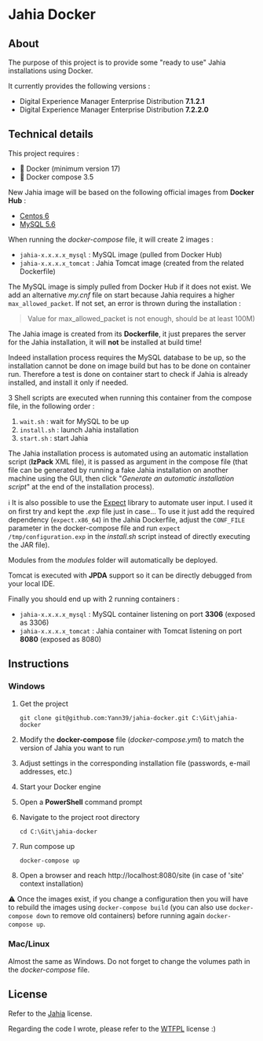 # Jahia Docker

## About
The purpose of this project is to provide some "ready to use" Jahia installations using Docker.

It currently provides the following versions :
 - Digital Experience Manager Enterprise Distribution **7.1.2.1**
 - Digital Experience Manager Enterprise Distribution **7.2.2.0**

## Technical details

This project requires :
 - :whale: Docker (minimum version 17)
 - :whale2: Docker compose 3.5

New Jahia image will be based on the following official images from **Docker Hub** :
 - [Centos 6](https://hub.docker.com/_/centos/)
 - [MySQL 5.6](https://hub.docker.com/_/mysql/)

When running the _docker-compose_ file, it will create 2 images :
 - `jahia-x.x.x.x_mysql` : MySQL image (pulled from Docker Hub)
 - `jahia-x.x.x.x_tomcat` : Jahia Tomcat image (created from the related Dockerfile)

The MySQL image is simply pulled from Docker Hub if it does not exist. We add an alternative _my.cnf_ file on start
because Jahia requires a higher `max_allowed_packet`. If not set, an error is thrown during the installation : 

 > Value for max_allowed_packet is not enough, should be at least 100M)

The Jahia image is created from its **Dockerfile**, it just prepares the server for the Jahia installation, it will
**not** be installed at build time!

Indeed installation process requires the MySQL database to be up, so the installation cannot be done on image build but
has to be done on container run. Therefore a test is done on container start to check if Jahia is already installed,
and install it only if needed.

3 Shell scripts are executed when running this container from the compose file, in the following order :
 1. `wait.sh` : wait for MySQL to be up
 2. `install.sh` : launch Jahia installation
 3. `start.sh` : start Jahia

The Jahia installation process is automated using an automatic installation script (**IzPack** XML file), it is passed
as argument in the compose file (that file can be generated by running a fake Jahia installation on another machine
using the GUI, then click "_Generate an automatic installation script_" at the end of the installation process).

:information_source: It is also possible to use the [Expect](https://core.tcl.tk/expect/index) library to automate user
input. I used it on first try and kept the _.exp_ file just in case... To use it just add the required dependency
(`expect.x86_64`) in the Jahia Dockerfile, adjust the `CONF_FILE` parameter in the docker-compose file and run
`expect /tmp/configuration.exp` in the _install.sh_ script instead of directly executing the JAR file).

Modules from the _modules_ folder will automatically be deployed.

Tomcat is executed with **JPDA** support so it can be directly debugged from your local IDE.

Finally you should end up with 2 running containers :
  - `jahia-x.x.x.x_mysql` : MySQL container listening on port **3306** (exposed as 3306)
  - `jahia-x.x.x.x_tomcat` : Jahia container with Tomcat listening on port **8080** (exposed as 8080)

## Instructions

### Windows

1. Get the project

    `git clone git@github.com:Yann39/jahia-docker.git C:\Git\jahia-docker`

2. Modify the **docker-compose** file (_docker-compose.yml_) to match the version of Jahia you want to run
3. Adjust settings in the corresponding installation file (passwords, e-mail addresses, etc.)
4. Start your Docker engine
5. Open a **PowerShell** command prompt
6. Navigate to the project root directory

    `cd C:\Git\jahia-docker`

7. Run compose up

    `docker-compose up`

8. Open a browser and reach http://localhost:8080/site (in case of 'site' context installation)

:warning: Once the images exist, if you change a configuration then you will have to rebuild the images using `docker-compose build`
(you can also use `docker-compose down` to remove old containers) before running again `docker-compose up`.

### Mac/Linux

Almost the same as Windows.
Do not forget to change the volumes path in the _docker-compose_ file.

## License

Refer to the [Jahia](https://www.jahia.com) license.

Regarding the code I wrote, please refer to the [WTFPL](http://www.wtfpl.net/) license :)